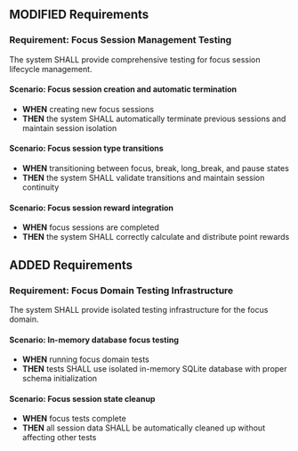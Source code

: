 ## MODIFIED Requirements
### Requirement: Focus Session Management Testing
The system SHALL provide comprehensive testing for focus session lifecycle management.

#### Scenario: Focus session creation and automatic termination
- **WHEN** creating new focus sessions
- **THEN** the system SHALL automatically terminate previous sessions and maintain session isolation

#### Scenario: Focus session type transitions
- **WHEN** transitioning between focus, break, long_break, and pause states
- **THEN** the system SHALL validate transitions and maintain session continuity

#### Scenario: Focus session reward integration
- **WHEN** focus sessions are completed
- **THEN** the system SHALL correctly calculate and distribute point rewards

## ADDED Requirements
### Requirement: Focus Domain Testing Infrastructure
The system SHALL provide isolated testing infrastructure for the focus domain.

#### Scenario: In-memory database focus testing
- **WHEN** running focus domain tests
- **THEN** tests SHALL use isolated in-memory SQLite database with proper schema initialization

#### Scenario: Focus session state cleanup
- **WHEN** focus tests complete
- **THEN** all session data SHALL be automatically cleaned up without affecting other tests